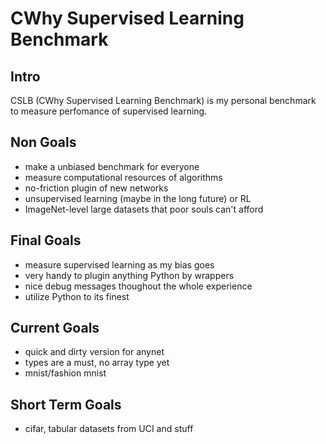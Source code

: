 # CWhy Supervised Learning Benchmark
## Intro
CSLB (CWhy Supervised Learning Benchmark) is my personal benchmark to measure perfomance of supervised learning.

## Non Goals
* make a unbiased benchmark for everyone
* measure computational resources of algorithms
* no-friction plugin of new networks
* unsupervised learning (maybe in the long future) or RL
* ImageNet-level large datasets that poor souls can't afford

## Final Goals
* measure supervised learning as my bias goes
* very handy to plugin anything Python by wrappers
* nice debug messages thoughout the whole experience
* utilize Python to its finest

## Current Goals
* quick and dirty version for anynet
* types are a must, no array type yet
* mnist/fashion mnist

## Short Term Goals
* cifar, tabular datasets from UCI and stuff
